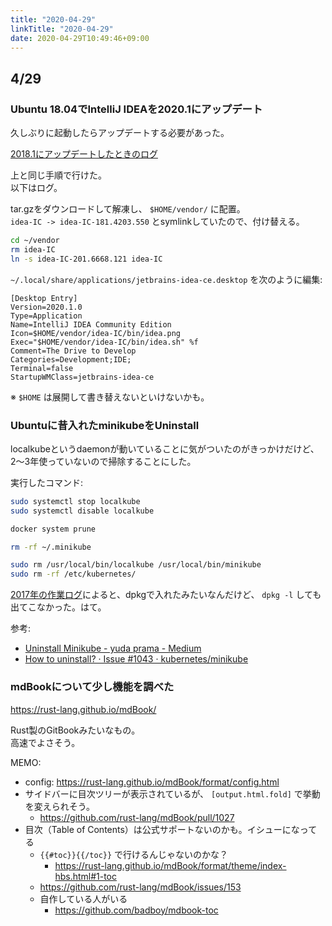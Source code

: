 ```yaml
---
title: "2020-04-29"
linkTitle: "2020-04-29"
date: 2020-04-29T10:49:46+09:00
---
```


## 4/29
### Ubuntu 18.04でIntelliJ IDEAを2020.1にアップデート

久しぶりに起動したらアップデートする必要があった。

[2018.1にアップデートしたときのログ](https://sites.google.com/site/progrhymetechwiki/home/memo/2018/20180331#TOC-Ubuntu-16.04-IntelliJ-IDEA-)

上と同じ手順で行けた。  
以下はログ。

tar.gzをダウンロードして解凍し、 `$HOME/vendor/` に配置。  
`idea-IC -> idea-IC-181.4203.550` とsymlinkしていたので、付け替える。

```sh
cd ~/vendor
rm idea-IC
ln -s idea-IC-201.6668.121 idea-IC
```

`~/.local/share/applications/jetbrains-idea-ce.desktop` を次のように編集:

```
[Desktop Entry]
Version=2020.1.0
Type=Application
Name=IntelliJ IDEA Community Edition
Icon=$HOME/vendor/idea-IC/bin/idea.png
Exec="$HOME/vendor/idea-IC/bin/idea.sh" %f
Comment=The Drive to Develop
Categories=Development;IDE;
Terminal=false
StartupWMClass=jetbrains-idea-ce
```

※ `$HOME` は展開して書き替えないといけないかも。

### Ubuntuに昔入れたminikubeをUninstall

localkubeというdaemonが動いていることに気がついたのがきっかけだけど、2〜3年使っていないので掃除することにした。

実行したコマンド:

```sh
sudo systemctl stop localkube
sudo systemctl disable localkube

docker system prune

rm -rf ~/.minikube

sudo rm /usr/local/bin/localkube /usr/local/bin/minikube
sudo rm -rf /etc/kubernetes/
```

[2017年の作業ログ](https://sites.google.com/site/progrhymetechwiki/home/memo/2017/20171118#TOC-Ubuntu-Minikube-)によると、dpkgで入れたみたいなんだけど、 `dpkg -l` しても出てこなかった。はて。

参考:

- [Uninstall Minikube - yuda prama - Medium](https://medium.com/@yudapramad/uninstall-minikube-5c032a7dd44f)
- [How to uninstall? · Issue #1043 · kubernetes/minikube](https://github.com/kubernetes/minikube/issues/1043)

### mdBookについて少し機能を調べた

https://rust-lang.github.io/mdBook/

Rust製のGitBookみたいなもの。  
高速でよさそう。

MEMO:

- config: https://rust-lang.github.io/mdBook/format/config.html
- サイドバーに目次ツリーが表示されているが、 `[output.html.fold]` で挙動を変えられそう。
  - https://github.com/rust-lang/mdBook/pull/1027
- 目次（Table of Contents）は公式サポートないのかも。イシューになってる
  - `{{#toc}}{{/toc}}` で行けるんじゃないのかな？
    - https://rust-lang.github.io/mdBook/format/theme/index-hbs.html#1-toc
  - https://github.com/rust-lang/mdBook/issues/153
  - 自作している人がいる
    - https://github.com/badboy/mdbook-toc
